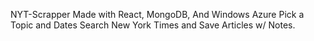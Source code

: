 NYT-Scrapper Made with React, MongoDB, And Windows Azure
Pick a Topic and Dates
Search New York Times and Save Articles w/ Notes.
